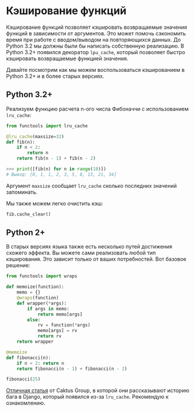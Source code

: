 # Кэширование функций

Кэширование функций позволяет кэшировать возвращаемые значения функций в
зависимости от аргументов. Это может помочь сэкономить время при работе
с вводом/выводом на повторяющихся данных. До Python 3.2 мы должны были бы
написать собственную реализацию. В Python 3.2+ появился декоратор `lpu_cache`,
который позволяет быстро кэшировать возвращаемые функцией значения.

Давайте посмотрим как мы можем воспользоваться кэшированием в Python 3.2+ и
в более старых версиях.

## Python 3.2+

Реализуем функцию расчета n-ого числа Фибоначчи с использованием `lru_cache`:

```python
from functools import lru_cache

@lru_cache(maxsize=32)
def fib(n):
    if n < 2:
        return n
    return fib(n - 1) + fib(n - 2)

>>> print([fib(n) for n in range(10)])
# Вывод: [0, 1, 1, 2, 3, 5, 8, 13, 21, 34]
```

Аргумент `maxsize` сообщает `lru_cache` сколько последних значений
запоминать.

Мы также можем легко очистить кэш:

```python
fib.cache_clear()
```

## Python 2+

В старых версиях языка также есть несколько путей достижения схожего эффекта.
Вы можете сами реализовать любой тип кэширования. Это зависит только от ваших
потребностей. Вот базовое решение:

```python
from functools import wraps

def memoize(function):
    memo = {}
    @wraps(function)
    def wrapper(*args):
        if args in memo:
            return memo[args]
        else:
            rv = function(*args)
            memo[args] = rv
            return rv
    return wrapper

@memoize
def fibonacci(n):
    if n < 2: return n
    return fibonacci(n - 1) + fibonacci(n - 2)

fibonacci(25)
```

[Отличная статья](https://www.caktusgroup.com/blog/2015/06/08/testing-client-side-applications-django-post-mortem/)
от Caktus Group, в которой они рассказывают историю бага в Django, который
появился из-за `lru_cache`. Рекомендую к ознакомлению.
